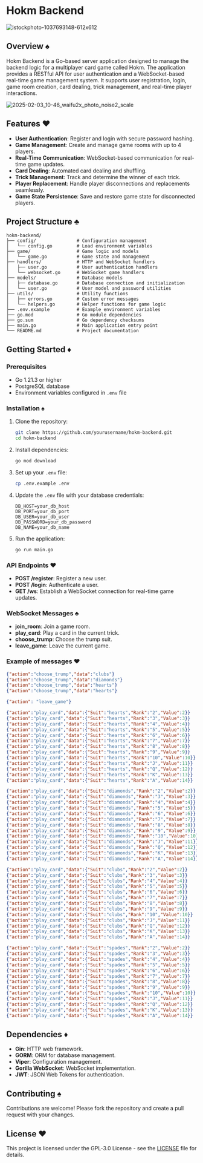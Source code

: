 # Hokm Backend

![istockphoto-1037693148-612x612](https://github.com/user-attachments/assets/037bf4a5-d5ac-4090-a7e7-9fd421d7e2cd)


## Overview ♠️

Hokm Backend is a Go-based server application designed to manage the backend logic for a multiplayer card game called Hokm. The application provides a RESTful API for user authentication and a WebSocket-based real-time game management system. It supports user registration, login, game room creation, card dealing, trick management, and real-time player interactions.

![2025-02-03_10-46_waifu2x_photo_noise2_scale](https://github.com/user-attachments/assets/447bf228-da1a-44b6-88e8-c0a90ccf5844)


## Features ♥️

- **User Authentication**: Register and login with secure password hashing.
- **Game Management**: Create and manage game rooms with up to 4 players.
- **Real-Time Communication**: WebSocket-based communication for real-time game updates.
- **Card Dealing**: Automated card dealing and shuffling.
- **Trick Management**: Track and determine the winner of each trick.
- **Player Replacement**: Handle player disconnections and replacements seamlessly.
- **Game State Persistence**: Save and restore game state for disconnected players.

## Project Structure ♣️

```
hokm-backend/
├── config/               # Configuration management
│   └── config.go         # Load environment variables
├── game/                 # Game logic and models
│   └── game.go           # Game state and management
├── handlers/             # HTTP and WebSocket handlers
│   ├── user.go           # User authentication handlers
│   └── websocket.go      # WebSocket game handlers
├── models/               # Database models
│   ├── database.go       # Database connection and initialization
│   └── user.go           # User model and password utilities
├── utils/                # Utility functions
│   ├── errors.go         # Custom error messages
│   └── helpers.go        # Helper functions for game logic
├── .env.example          # Example environment variables
├── go.mod                # Go module dependencies
├── go.sum                # Go dependency checksums
├── main.go               # Main application entry point
└── README.md             # Project documentation
```

## Getting Started ♦️

### Prerequisites

- Go 1.21.3 or higher
- PostgreSQL database
- Environment variables configured in `.env` file

### Installation ♠️

1. Clone the repository:

   ```sh
   git clone https://github.com/yourusername/hokm-backend.git
   cd hokm-backend
   ```

2. Install dependencies:

   ```sh
   go mod download
   ```

3. Set up your `.env` file:

   ```sh
   cp .env.example .env
   ```

4. Update the `.env` file with your database credentials:

   ```env
   DB_HOST=your_db_host
   DB_PORT=your_db_port
   DB_USER=your_db_user
   DB_PASSWORD=your_db_password
   DB_NAME=your_db_name
   ```

5. Run the application:
   ```sh
   go run main.go
   ```

### API Endpoints ♥️

- **POST /register**: Register a new user.
- **POST /login**: Authenticate a user.
- **GET /ws**: Establish a WebSocket connection for real-time game updates.

### WebSocket Messages ♣️

- **join_room**: Join a game room.
- **play_card**: Play a card in the current trick.
- **choose_trump**: Choose the trump suit.
- **leave_game**: Leave the current game.

### Example of messages ♥️
```json
{"action":"choose_trump","data":"clubs"}
{"action":"choose_trump","data":"diamonds"}
{"action":"choose_trump","data":"hearts"}
{"action":"choose_trump","data":"hearts"}

{"action": "leave_game"}

{"action":"play_card","data":{"Suit":"hearts","Rank":"2","Value":2}}
{"action":"play_card","data":{"Suit":"hearts","Rank":"3","Value":3}}
{"action":"play_card","data":{"Suit":"hearts","Rank":"4","Value":4}}
{"action":"play_card","data":{"Suit":"hearts","Rank":"5","Value":5}}
{"action":"play_card","data":{"Suit":"hearts","Rank":"6","Value":6}}
{"action":"play_card","data":{"Suit":"hearts","Rank":"7","Value":7}}
{"action":"play_card","data":{"Suit":"hearts","Rank":"8","Value":8}}
{"action":"play_card","data":{"Suit":"hearts","Rank":"9","Value":9}}
{"action":"play_card","data":{"Suit":"hearts","Rank":"10","Value":10}}
{"action":"play_card","data":{"Suit":"hearts","Rank":"J","Value":11}}
{"action":"play_card","data":{"Suit":"hearts","Rank":"Q","Value":12}}
{"action":"play_card","data":{"Suit":"hearts","Rank":"K","Value":13}}
{"action":"play_card","data":{"Suit":"hearts","Rank":"A","Value":14}}

{"action":"play_card","data":{"Suit":"diamonds","Rank":"2","Value":2}}
{"action":"play_card","data":{"Suit":"diamonds","Rank":"3","Value":3}}
{"action":"play_card","data":{"Suit":"diamonds","Rank":"4","Value":4}}
{"action":"play_card","data":{"Suit":"diamonds","Rank":"5","Value":5}}
{"action":"play_card","data":{"Suit":"diamonds","Rank":"6","Value":6}}
{"action":"play_card","data":{"Suit":"diamonds","Rank":"7","Value":7}}
{"action":"play_card","data":{"Suit":"diamonds","Rank":"8","Value":8}}
{"action":"play_card","data":{"Suit":"diamonds","Rank":"9","Value":9}}
{"action":"play_card","data":{"Suit":"diamonds","Rank":"10","Value":10}}
{"action":"play_card","data":{"Suit":"diamonds","Rank":"J","Value":11}}
{"action":"play_card","data":{"Suit":"diamonds","Rank":"Q","Value":12}}
{"action":"play_card","data":{"Suit":"diamonds","Rank":"K","Value":13}}
{"action":"play_card","data":{"Suit":"diamonds","Rank":"A","Value":14}}

{"action":"play_card","data":{"Suit":"clubs","Rank":"2","Value":2}}
{"action":"play_card","data":{"Suit":"clubs","Rank":"3","Value":3}}
{"action":"play_card","data":{"Suit":"clubs","Rank":"4","Value":4}}
{"action":"play_card","data":{"Suit":"clubs","Rank":"5","Value":5}}
{"action":"play_card","data":{"Suit":"clubs","Rank":"6","Value":6}}
{"action":"play_card","data":{"Suit":"clubs","Rank":"7","Value":7}}
{"action":"play_card","data":{"Suit":"clubs","Rank":"8","Value":8}}
{"action":"play_card","data":{"Suit":"clubs","Rank":"9","Value":9}}
{"action":"play_card","data":{"Suit":"clubs","Rank":"10","Value":10}}
{"action":"play_card","data":{"Suit":"clubs","Rank":"J","Value":11}}
{"action":"play_card","data":{"Suit":"clubs","Rank":"Q","Value":12}}
{"action":"play_card","data":{"Suit":"clubs","Rank":"K","Value":13}}
{"action":"play_card","data":{"Suit":"clubs","Rank":"A","Value":14}}

{"action":"play_card","data":{"Suit":"spades","Rank":"2","Value":2}}
{"action":"play_card","data":{"Suit":"spades","Rank":"3","Value":3}}
{"action":"play_card","data":{"Suit":"spades","Rank":"4","Value":4}}
{"action":"play_card","data":{"Suit":"spades","Rank":"5","Value":5}}
{"action":"play_card","data":{"Suit":"spades","Rank":"6","Value":6}}
{"action":"play_card","data":{"Suit":"spades","Rank":"7","Value":7}}
{"action":"play_card","data":{"Suit":"spades","Rank":"8","Value":8}}
{"action":"play_card","data":{"Suit":"spades","Rank":"9","Value":9}}
{"action":"play_card","data":{"Suit":"spades","Rank":"10","Value":10}}
{"action":"play_card","data":{"Suit":"spades","Rank":"J","Value":11}}
{"action":"play_card","data":{"Suit":"spades","Rank":"Q","Value":12}}
{"action":"play_card","data":{"Suit":"spades","Rank":"K","Value":13}}
{"action":"play_card","data":{"Suit":"spades","Rank":"A","Value":14}}
```

## Dependencies ♦️

- **Gin**: HTTP web framework.
- **GORM**: ORM for database management.
- **Viper**: Configuration management.
- **Gorilla WebSocket**: WebSocket implementation.
- **JWT**: JSON Web Tokens for authentication.

## Contributing ♠️

Contributions are welcome! Please fork the repository and create a pull request with your changes.

## License ♥️

This project is licensed under the GPL-3.0 License - see the [LICENSE](LICENSE) file for details.
